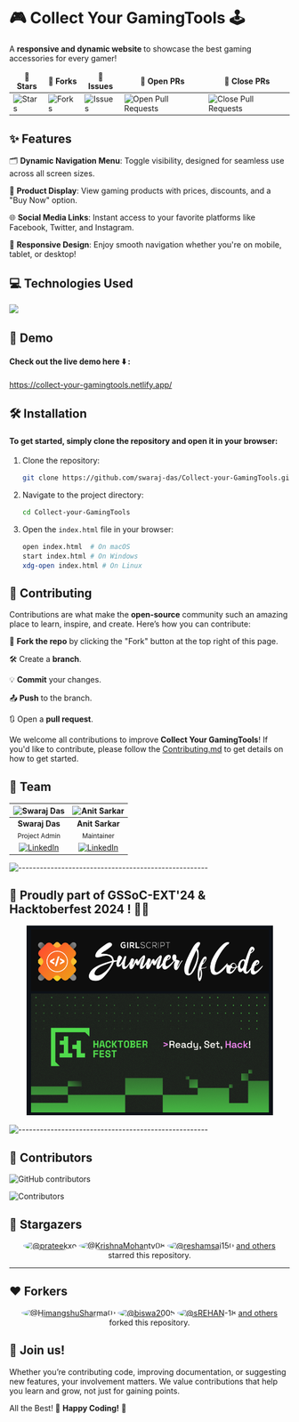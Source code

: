 # 🎮 Collect Your GamingTools 🕹️
A <b> responsive and dynamic website </b> to showcase the best gaming accessories for every gamer!

<table align="center">
    <thead align="center">
        <tr border: 2px;>
            <td><b>🌟 Stars</b></td>
            <td><b>🍴 Forks</b></td>
            <td><b>🐛 Issues</b></td>
            <td><b>🔔 Open PRs</b></td>
            <td><b>🔕 Close PRs</b></td>
        </tr>
     </thead>
    <tbody>
         <tr>
            <td><img alt="Stars" src="https://img.shields.io/github/stars/swaraj-das/Collect-your-GamingTools?style=flat&logo=github"/></td>
             <td><img alt="Forks" src="https://img.shields.io/github/forks/swaraj-das/Collect-your-GamingTools?style=flat&logo=github"/></td>
            <td><img alt="Issues" src="https://img.shields.io/github/issues/swaraj-das/Collect-your-GamingTools?style=flat&logo=github"/></td>
            <td><img alt="Open Pull Requests" src="https://img.shields.io/github/issues-pr/swaraj-das/Collect-your-GamingTools?style=flat&logo=github"/></td>
           <td><img alt="Close Pull Requests" src="https://img.shields.io/github/issues-pr-closed/swaraj-das/Collect-your-GamingTools?style=flat&color=green&logo=github"/></td>
        </tr>
    </tbody>
</table>

## ✨ Features
🗂️ <b>Dynamic Navigation Menu</b>: Toggle visibility, designed for seamless use across all screen sizes.  

🛒 <b>Product Display</b>: View gaming products with prices, discounts, and a "Buy Now" option.

🌐 <b>Social Media Links</b>: Instant access to your favorite platforms like Facebook, Twitter, and Instagram. 

📱 <b>Responsive Design</b>: Enjoy smooth navigation whether you're on mobile, tablet, or desktop! 



## 💻 Technologies Used
<p>
  <a href="https://skillicons.dev">
    <img margin="8px" src="https://skillicons.dev/icons?i=html,css,js" />
  </a>
</p>


## 🚀 Demo
#### Check out the live demo here ⬇️ : 

https://collect-your-gamingtools.netlify.app/




## 🛠️ Installation
#### To get started, simply clone the repository and open it in your browser:

1. Clone the repository:
    ```bash
    git clone https://github.com/swaraj-das/Collect-your-GamingTools.git
    ```
2. Navigate to the project directory:
    ```bash
    cd Collect-your-GamingTools
    ```
3. Open the `index.html` file in your browser:
    ```bash
    open index.html  # On macOS
    start index.html # On Windows
    xdg-open index.html # On Linux
    ```


## 🤝 Contributing
Contributions are what make the **open-source** community such an amazing place to learn, inspire, and create. Here’s how you can contribute:

🍴 <b>Fork the repo</b> by clicking the "Fork" button at the top right of this page. 

🛠️ Create a <b>branch</b>.

💡 <b>Commit</b> your changes.

📤 <b>Push</b> to the branch.

🔃 Open a <b>pull request</b>.

We welcome all contributions to improve **Collect Your GamingTools**! If you'd like to contribute, please follow the [Contributing.md](./Contributing.md) to get details on how to get started.

## 👥 Team

| ![Swaraj Das](https://avatars.githubusercontent.com/u/151845349?v=4&s=80) | ![Anit Sarkar](https://avatars.githubusercontent.com/u/135215478?v=4&s=80) |
|:--:|:--:|
| **Swaraj Das** <br> <sub>Project Admin</sub> | **Anit Sarkar** <br> <sub>Maintainer</sub> |
| [![LinkedIn](https://img.icons8.com/fluency/32/000000/linkedin.png)](https://www.linkedin.com/in/swarajdas01/) | [![LinkedIn](https://img.icons8.com/fluency/32/000000/linkedin.png)](https://www.linkedin.com/in/anit-sarkar-11906a283/) |

![-----------------------------------------------------](https://raw.githubusercontent.com/andreasbm/readme/master/assets/lines/rainbow.png)

## 🎉 Proudly part of GSSoC-EXT'24 & Hacktoberfest 2024 ! 🚀✨
<div align="center">
  <img src="images/open-source.png">
</div>

![-----------------------------------------------------](https://raw.githubusercontent.com/andreasbm/readme/master/assets/lines/rainbow.png)

## 🙌 Contributors

![GitHub contributors](https://img.shields.io/github/contributors/swaraj-das/Collect-your-GamingTools)

![Contributors](https://contrib.rocks/image?repo=swaraj-das/Collect-your-GamingTools)

## 🌟 Stargazers

<div align="center">
  <a href="https://github.com/swaraj-das/Collect-your-GamingTools/stargazers">
  </a>
</div>

<div align="center">
  <a href="https://github.com/parteekxo"><img src="https://avatars.githubusercontent.com/u/164842537?v=4" width="40" height="40" style="border-radius: 50%;" alt="@prateekxo" /></a>
  <a href="https://github.com/KrishnaMohanty08"><img src="https://avatars.githubusercontent.com/u/171162522?v=4" width="40" height="40" style="border-radius: 50%;" alt="@KrishnaMohanty08" /></a>
  <a href="https://github.com/reshamsai150"><img src="https://avatars.githubusercontent.com/u/164533685?v=4" width="40" height="40" style="border-radius: 50%;" alt="@reshamsai150" /></a>
      <!--Add more as needed -->
  <a href="https://github.com/swaraj-das/Collect-your-GamingTools/stargazers">and others</a> starred this repository.
</div>

---

## ❤️ Forkers

<div align="center">
  <a href="https://github.com/your-repo-url/network/members">
  </a>
</div>

<div align="center">
  <a href="https://github.com/HimangshuSharma01"><img src="https://avatars.githubusercontent.com/u/120270398?v=4" width="40" height="40" style="border-radius: 50%;" alt="@HimangshuSharma01" /></a>
  <a href="https://github.com/biswa2005"><img src="https://avatars.githubusercontent.com/u/117425933?v=4" width="40" height="40" style="border-radius: 50%;" alt="@biswa2005" /></a>
  <a href="https://github.com/REHAN-18"><img src="https://avatars.githubusercontent.com/u/143922855?v=4" width="40" height="40" style="border-radius: 50%;" alt="@sREHAN-18" /></a>
  <!-- Add more as needed -->
  <a href="https://github.com/swaraj-das/Collect-your-GamingTools/forks">and others</a> forked this repository.
</div>



## 🎉 **Join us!**

Whether you’re contributing code, improving documentation, or suggesting new features, your involvement matters. We value contributions that help you learn and grow, not just for gaining points. 

All the Best! 💫 **Happy Coding!** 🍳


